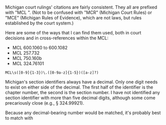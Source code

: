 Michigan court rulings' citations are fairly consistent.  They all are prefixed with "MCL ". (Not to be confused with "MCR" (Michigan Court Rules) or "MCE" (Michigan Rules of Evidence), which are not laws, but rules established by the court system.)

Here are some of the ways that I can find them used, both in court decisions and in cross-references within the MCL:

* MCL 600.1060 to 600.1082
* MCL 257.732
* MCL 750.160b
* MCL 324.76101

```
MCL\s([0-9]{1-3})\.([0-9a-z]{1-5})([a-z]?)
```

Michigan's section identifiers always have a decimal. Only one digit needs to exist on either side of the decimal. The first half of the identifier is the chapter number, the second is the section number. I have not identified any section identifier with more than five decimal digits, although some come precariously close (e.g., § 324.99921).

Because any decimal-bearing number would be matched, it's probably best to match with 
